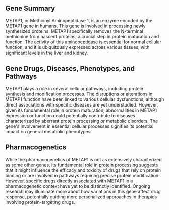 ## Gene Summary
METAP1, or Methionyl Aminopeptidase 1, is an enzyme encoded by the METAP1 gene in humans. This gene is involved in processing newly synthesized proteins. METAP1 specifically removes the N-terminal methionine from nascent proteins, a crucial step in protein maturation and function. The activity of this aminopeptidase is essential for normal cellular function, and it is ubiquitously expressed across various tissues, with significant levels in the liver and kidney.

## Gene Drugs, Diseases, Phenotypes, and Pathways
METAP1 plays a role in several cellular pathways, including protein synthesis and modification processes. The disruptions or alterations in METAP1 function have been linked to various cellular dysfunctions, although direct associations with specific diseases are yet understudied. However, given its fundamental role in protein maturation, abnormalities in METAP1 expression or function could potentially contribute to diseases characterized by aberrant protein processing or metabolic disorders. The gene's involvement in essential cellular processes signifies its potential impact on general metabolic phenotypes.

## Pharmacogenetics
While the pharmacogenetics of METAP1 is not as extensively characterized as some other genes, its fundamental role in protein processing suggests that it might influence the efficacy and toxicity of drugs that rely on protein binding or are involved in pathways requiring precise protein modification. However, specific drugs directly associated with METAP1 in a pharmacogenetic context have yet to be distinctly identified. Ongoing research may illuminate more about how variations in this gene affect drug response, potentially guiding more personalized approaches in therapies involving protein-targeting drugs.